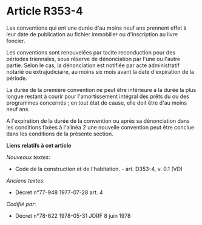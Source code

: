 # Article R353-4

Les conventions qui ont une durée d'au moins neuf ans prennent effet à leur date de publication au fichier immobilier ou
d'inscription au livre foncier.

Les conventions sont renouvelées par tacite reconduction pour des périodes triennales, sous réserve de dénonciation par l'une
ou l'autre partie. Selon le cas, la dénonciation est notifiée par acte administratif notarié ou extrajudiciaire, au moins six
mois avant la date d'expiration de la période.

La durée de la première convention ne peut être inférieure à la durée la plus longue restant à courir pour l'amortissement
intégral des prêts du ou des programmes concernés ; en tout état de cause, elle doit être d'au moins neuf ans.

A l'expiration de la durée de la convention ou après sa dénonciation dans les conditions fixées à l'alinéa 2 une nouvelle
convention peut être conclue dans les conditions de la présente section.

**Liens relatifs à cet article**

_Nouveaux textes_:

  - Code de la construction et de l'habitation. - art. D353-4, v. 0.1 (VD)

_Anciens textes_:

  - Décret n°77-948 1977-07-28 art. 4

_Codifié par_:

  - Décret n°78-622 1978-05-31 JORF 8 juin 1978
